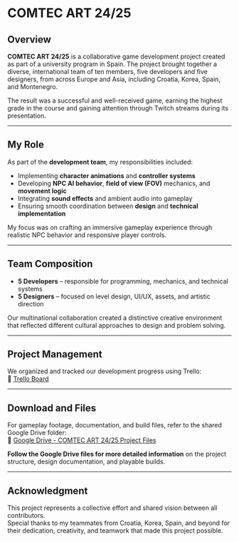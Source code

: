 # COMTEC ART 24/25

## Overview
**COMTEC ART 24/25** is a collaborative game development project created as part of a university program in Spain. The project brought together a diverse, international team of ten members, five developers and five designers, from across Europe and Asia, including Croatia, Korea, Spain, and Montenegro.

The result was a successful and well-received game, earning the highest grade in the course and gaining attention through Twitch streams during its presentation.

---

## My Role
As part of the **development team**, my responsibilities included:

- Implementing **character animations** and **controller systems**
- Developing **NPC AI behavior**, **field of view (FOV)** mechanics, and **movement logic**
- Integrating **sound effects** and ambient audio into gameplay
- Ensuring smooth coordination between **design** and **technical implementation**

My focus was on crafting an immersive gameplay experience through realistic NPC behavior and responsive player controls.

---

## Team Composition
- **5 Developers** – responsible for programming, mechanics, and technical systems  
- **5 Designers** – focused on level design, UI/UX, assets, and artistic direction  

Our multinational collaboration created a distinctive creative environment that reflected different cultural approaches to design and problem solving.

---

## Project Management
We organized and tracked our development progress using Trello:  
🔗 [Trello Board](https://trello.com/b/ukbty5MM/comtecart2425)

---

## Download and Files
For gameplay footage, documentation, and build files, refer to the shared Google Drive folder:  
📂 [Google Drive - COMTEC ART 24/25 Project Files](https://drive.google.com/drive/folders/1PxtHdMc9k-4Sgwd_KsbuyjvoIv6DoF3p)

**Follow the Google Drive files for more detailed information** on the project structure, design documentation, and playable builds.

---

## Acknowledgment
This project represents a collective effort and shared vision between all contributors.  
Special thanks to my teammates from Croatia, Korea, Spain, and beyond for their dedication, creativity, and teamwork that made this project possible.

